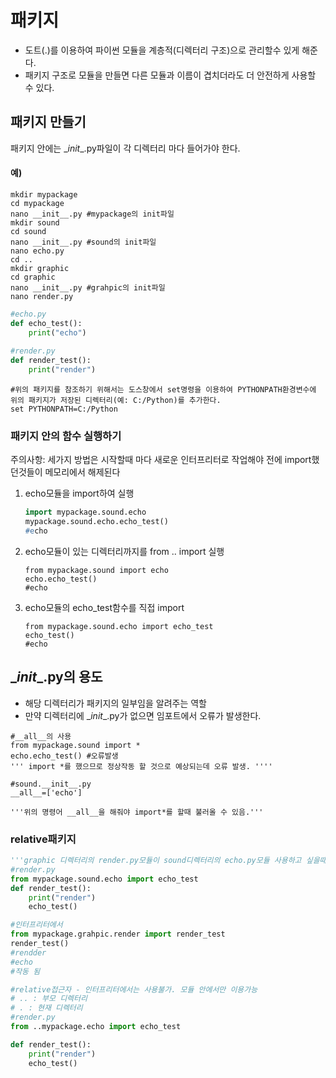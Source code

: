 # 패키지

- 도트(.)를 이용하여 파이썬 모듈을 계층적(디렉터리 구조)으로 관리할수 있게 해준다.
- 패키지 구조로 모듈을 만들면 다른 모듈과 이름이 겹치더라도 더 안전하게 사용할 수 있다.

## 패키지 만들기

패키지 안에는 \__init__.py파일이 각 디렉터리 마다 들어가야 한다.

#### 예)

```
mkdir mypackage
cd mypackage
nano __init__.py #mypackage의 init파일
mkdir sound
cd sound
nano __init__.py #sound의 init파일
nano echo.py
cd ..
mkdir graphic
cd graphic
nano __init__.py #grahpic의 init파일
nano render.py
```

```python
#echo.py
def echo_test():
    print("echo")
    
#render.py
def render_test():
    print("render")
```

```
#위의 패키지를 참조하기 위해서는 도스창에서 set명령을 이용하여 PYTHONPATH환경변수에 위의 패키지가 저장된 디렉터리(예: C:/Python)를 추가한다.
set PYTHONPATH=C:/Python
```

### 패키지 안의 함수 실행하기

주의사항: 세가지 방법은 시작할때 마다 새로운 인터프리터로 작업해야 전에 import했던것들이 메모리에서 해제된다

1. echo모듈을 import하여 실행

   ```p
   import mypackage.sound.echo
   mypackage.sound.echo.echo_test()
   #echo
   ```

2. echo모듈이 있는 디렉터리까지를 from .. import 실행

   ```
   from mypackage.sound import echo
   echo.echo_test()
   #echo
   ```

3. echo모듈의 echo_test함수를 직접 import

   ```
   from mypackage.sound.echo import echo_test
   echo_test()
   #echo
   ```



## \__init__.py의 용도

- 해당 디렉터리가 패키지의 일부임을 알려주는 역할
- 만약 디렉터리에 \__init__.py가 없으면 임포트에서 오류가 발생한다.

```
#__all__의 사용
from mypackage.sound import *
echo.echo_test() #오류발생
''' import *를 했으므로 정상작동 할 것으로 예상되는데 오류 발생. ''''

#sound.__init__.py
__all__=['echo']

'''위의 명령어 __all__을 해줘야 import*를 할때 불러올 수 있음.'''
```

### relative패키지

```python
'''graphic 디렉터리의 render.py모듈이 sound디렉터리의 echo.py모듈 사용하고 싶을때'''
#render.py
from mypackage.sound.echo import echo_test
def render_test():
    print("render")
    echo_test()

#인터프리터에서 
from mypackage.grahpic.render import render_test
render_test()
#rendder
#echo
#작동 됨

#relative접근자 - 인터프리터에서는 사용불가. 모듈 안에서만 이용가능
# .. : 부모 디렉터리
# . : 현재 디렉터리
#render.py
from ..mypackage.echo import echo_test

def render_test():
    print("render")
    echo_test()
```

